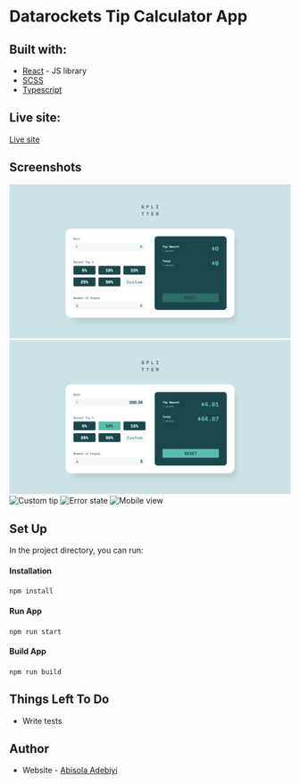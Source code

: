 # Datarockets Tip Calculator App

## Built with:

- [React](https://reactjs.org/) - JS library
- [SCSS](https://sass-lang.com/)
- [Typescript](https://www.typescriptlang.org/)

## Live site:

[Live site](https://datarockets-tip-calculator-app.netlify.app/)

## Screenshots

![Dahboard](/src/assets/images/dashboard.png)
![Active state](/src/assets/images/activestate.png)
![Custom tip](/src/assets/images/customtip.png.png)
![Error state](/src/assets/images/errorstate.png.png)
![Mobile view](/src/assets/images/mobileview.png.png)

## Set Up

In the project directory, you can run:

#### Installation

`npm install`

#### Run App

`npm run start`

#### Build App

`npm run build`

## Things Left To Do

- Write tests

## Author

- Website - [Abisola Adebiyi](https://www.abisola.dev)

